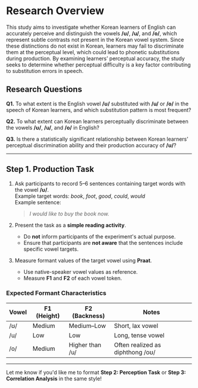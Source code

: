 # Research Overview

This study aims to investigate whether Korean learners of English can accurately perceive and distinguish the vowels **/ʊ/**, **/u/**, and **/o/**, which represent subtle contrasts not present in the Korean vowel system. Since these distinctions do not exist in Korean, learners may fail to discriminate them at the perceptual level, which could lead to phonetic substitutions during production. By examining learners’ perceptual accuracy, the study seeks to determine whether perceptual difficulty is a key factor contributing to substitution errors in speech.

## Research Questions

**Q1.** To what extent is the English vowel **/ʊ/** substituted with **/u/** or **/o/** in the speech of Korean learners, and which substitution pattern is most frequent?

**Q2.** To what extent can Korean learners perceptually discriminate between the vowels **/ʊ/**, **/u/**, and **/o/** in English?

**Q3.** Is there a statistically significant relationship between Korean learners’ perceptual discrimination ability and their production accuracy of **/ʊ/**?

---

## Step 1. Production Task

1. Ask participants to record 5–6 sentences containing target words with the vowel **/ʊ/**.  
   Example target words: *book*, *foot*, *good*, *could*, *would*  
   Example sentence:  
   > *I would like to buy the book now.*

2. Present the task as a **simple reading activity**.  
   - Do **not** inform participants of the experiment's actual purpose.  
   - Ensure that participants are **not aware** that the sentences include specific vowel targets.

3. Measure formant values of the target vowel using **Praat**.  
   - Use native-speaker vowel values as reference.
   - Measure **F1** and **F2** of each vowel token.

### Expected Formant Characteristics

| Vowel | F1 (Height) | F2 (Backness) | Notes |
|-------|-------------|----------------|-------|
| /ʊ/   | Medium       | Medium–Low      | Short, lax vowel |
| /u/   | Low          | Low             | Long, tense vowel |
| /o/   | Medium       | Higher than /u/ | Often realized as diphthong /oʊ/ |

---

Let me know if you'd like me to format **Step 2: Perception Task** or **Step 3: Correlation Analysis** in the same style!

